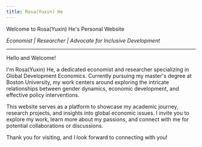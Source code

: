 ```yaml
---
title: Rosa(Yuxin) He
---
```


Welcome to Rosa(Yuxin) He's Personal Website

*Economist | Researcher | Advocate for Inclusive Development*

---
Hello and Welcome!

I'm Rosa(Yuxin) He, a dedicated economist and researcher specializing in Global Development Economics. Currently pursuing my master's degree at Boston University, my work centers around exploring the intricate relationships between gender dynamics, economic development, and effective policy interventions.

This website serves as a platform to showcase my academic journey, research projects, and insights into global economic issues. I invite you to explore my work, learn more about my passions, and connect with me for potential collaborations or discussions.

Thank you for visiting, and I look forward to connecting with you!
